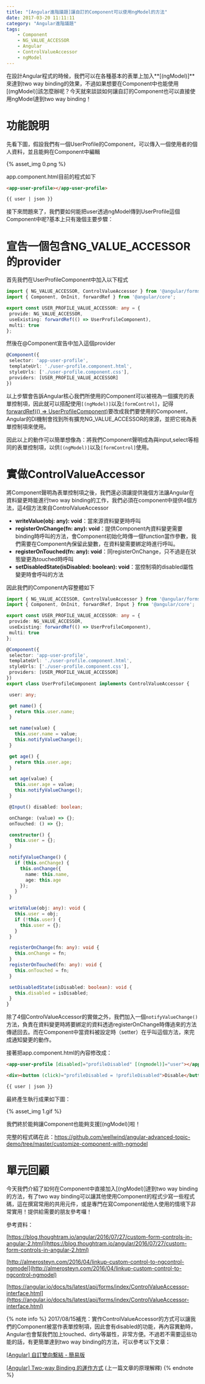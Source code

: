 ```yaml
---
title: "[Angular進階議題]讓自訂的Component可以使用ngModel的方法"
date: 2017-03-20 11:11:11
category: "Angular進階議題"
tags:
    - Component
    - NG_VALUE_ACCESSOR
    - Angular
    - ControlValueAccessor
    - ngModel
---
```

在設計Angular程式的時候，我們可以在各種基本的表單上加入**[(ngModel)]**來達到two way binding的效果，不過如果想要在Component中也能使用[(mgModel)]該怎麼辦呢？今天就來談談如何讓自訂的Component也可以直接使用ngModel達到two way binding！

<!-- more -->

# 功能說明

先看下圖，假設我們有一個UserProfile的Component，可以傳入一個使用者的個人資料，並且能夠在Component中編輯

{% asset_img 0.png %}

app.component.html目前的程式如下

 ```html
<app-user-profile></app-user-profile>

{{ user | json }}

``` 

接下來問題來了，我們要如何能把user透過ngModel傳到UserProfile這個Component中呢?基本上只有幾個主要步驟：

# 宣告一個包含NG_VALUE_ACCESSOR的provider

首先我們在UserProfileComponent中加入以下程式

 ```typescript
import { NG_VALUE_ACCESSOR, ControlValueAccessor } from '@angular/forms';
import { Component, OnInit, forwardRef } from '@angular/core';

export const USER_PROFILE_VALUE_ACCESSOR: any = {
  provide: NG_VALUE_ACCESSOR,
  useExisting: forwardRef(() => UserProfileComponent),
  multi: true
};
``` 

然後在@Component宣告中加入這個provider

 ```typescript
@Component({
  selector: 'app-user-profile',
  templateUrl: './user-profile.component.html',
  styleUrls: ['./user-profile.component.css'],
  providers: [USER_PROFILE_VALUE_ACCESSOR]
})
``` 

以上步驟會告訴Angular核心我們所使用的Component可以被視為一個擴充的表單控制項，因此就可以搭配使用`[(ngModel)]`以及`[formControl]`，記得<u>forwardRef(() => UserProfileComponent)</u>要改成我們要使用的Component，Angular的DI機制會找到所有擴充NG_VALUE_ACCESSOR的來源，並把它視為表單控制項來使用。

因此以上的動作可以簡單想像為：將我們Component聲明成為與input,select等相同的表單控制項，以供`[(ngModel)]`以及`[formControl]`使用。

# 實做ControlValueAccessor

將Component聲明為表單控制項之後，我們還必須讓提供幾個方法讓Angular在資料變更時能進行two way binding的工作，我們必須在component中提供4個方法，這4個方法來自ControlValueAccessor

*   **writeValue(obj: any): void**：當來源資料變更時呼叫
*   **registerOnChange(fn: any): void**：提供Component內資料變更需要binding時呼叫的方法，會Component初始化時傳一個function當作參數，我們需要在Component內保留此變數，在資料變需要綁定時進行呼叫。
*   **registerOnTouched(fn: any): void**：同registerOnChange，只不過是在狀態變更為touched時呼叫
*   **setDisabledState(isDisabled: boolean): void**：當控制項的disabled屬性變更時會呼叫的方法

因此我們的Component內容整體如下

 ```typescript
import { NG_VALUE_ACCESSOR, ControlValueAccessor } from '@angular/forms';
import { Component, OnInit, forwardRef, Input } from '@angular/core';

export const USER_PROFILE_VALUE_ACCESSOR: any = {
  provide: NG_VALUE_ACCESSOR,
  useExisting: forwardRef(() => UserProfileComponent),
  multi: true
};

@Component({
  selector: 'app-user-profile',
  templateUrl: './user-profile.component.html',
  styleUrls: ['./user-profile.component.css'],
  providers: [USER_PROFILE_VALUE_ACCESSOR]
})
export class UserProfileComponent implements ControlValueAccessor {

  user: any;

  get name() {
    return this.user.name;
  }

  set name(value) {
    this.user.name = value;
    this.notifyValueChange();
  }

  get age() {
    return this.user.age;
  }

  set age(value) {
    this.user.age = value;
    this.notifyValueChange();
  }

  @Input() disabled: boolean;

  onChange: (value) => {};
  onTouched: () => {};

  constructor() {
    this.user = {};
  }

  notifyValueChange() {
    if (this.onChange) {
      this.onChange({
        name: this.name,
        age: this.age
      });
    }
  }

  writeValue(obj: any): void {
    this.user = obj;
    if (!this.user) {
      this.user = {};
    }
  }

  registerOnChange(fn: any): void {
    this.onChange = fn;
  }
  registerOnTouched(fn: any): void {
    this.onTouched = fn;
  }

  setDisabledState(isDisabled: boolean): void {
    this.disabled = isDisabled;
  }
}
``` 

除了4個ControlValueAccessor的實做之外，我們加入一個`notifyValueChange()`方法，負責在資料變更時將要綁定的資料透過registerOnChange時傳過來的方法傳遞回去。而在Component中當資料被設定時（setter）在乎叫這個方法，來完成通知變更的動作。

接著把app.component.html的內容修改成：

 ```html
<app-user-profile [disabled]="profileDisabled" [(ngmodel)]="user"></app-user-profile>

<div><button (click)="profileDisabled = !profileDisabled">Disable</button></div>

{{ user | json }}

``` 

最終產生執行成果如下圖：

{% asset_img 1.gif %}

我們終於能夠讓Component也能夠支援[(ngModel)]啦！

完整的程式碼在此：https://github.com/wellwind/angular-advanced-topic-demo/tree/master/customize-component-with-ngmodel

# 單元回顧

今天我們介紹了如何在Component中直接加入[(ngModel)]達到two way binding的方法，有了two way binding可以讓其他使用Component的程式少寫一些程式碼，這在撰寫常用的共用元件，或是專門在寫Component給他人使用的情境下非常實用！提供給需要的朋友參考囉！

參考資料：

[https://blog.thoughtram.io/angular/2016/07/27/custom-form-controls-in-angular-2.html](https://blog.thoughtram.io/angular/2016/07/27/custom-form-controls-in-angular-2.html)

[http://almerosteyn.com/2016/04/linkup-custom-control-to-ngcontrol-ngmodel](http://almerosteyn.com/2016/04/linkup-custom-control-to-ngcontrol-ngmodel)

[https://angular.io/docs/ts/latest/api/forms/index/ControlValueAccessor-interface.html](https://angular.io/docs/ts/latest/api/forms/index/ControlValueAccessor-interface.html)

{% note info %}
2017/08/15補充：實作ControlValueAccessor的方式可以讓我們的Component被當作表單控制項，因此會有disabled的功能，再內容異動時，Angular也會幫我們加上touched、dirty等屬性，非常方便。不過若不需要這些功能的話，有更簡單達到two way binding的方法，可以參考以下文章：

[[Angular] 自訂雙向繫結 - 簡易版](https://blog.kevinyang.net/2017/08/15/angular-custom-two-way-binding/)

[[Angular] Two-way Binding 的運作方式](https://blog.kevinyang.net/2017/08/14/angular-two-way-binding/) (上一篇文章的原理解釋)
{% endnote %}